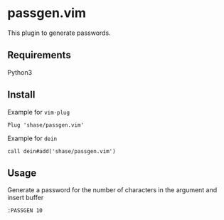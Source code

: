 # passgen.vim

This plugin to generate passwords. 

## Requirements
Python3

## Install
Example for `vim-plug`
```
Plug 'shase/passgen.vim'
```

Example for `dein`
```
call dein#add('shase/passgen.vim')
```

## Usage
Generate a password for the number of characters in the argument and insert buffer
```
:PASSGEN 10
```
